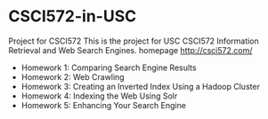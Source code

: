 # CSCI572-in-USC
Project for CSCI572 
This is the project for USC CSCI572 Information Retrieval and Web Search Engines.
homepage http://csci572.com/

- Homework 1: Comparing Search Engine Results
- Homework 2: Web Crawling 
- Homework 3: Creating an Inverted Index Using a Hadoop Cluster 
- Homework 4: Indexing the Web Using Solr 
- Homework 5: Enhancing Your Search Engine 

